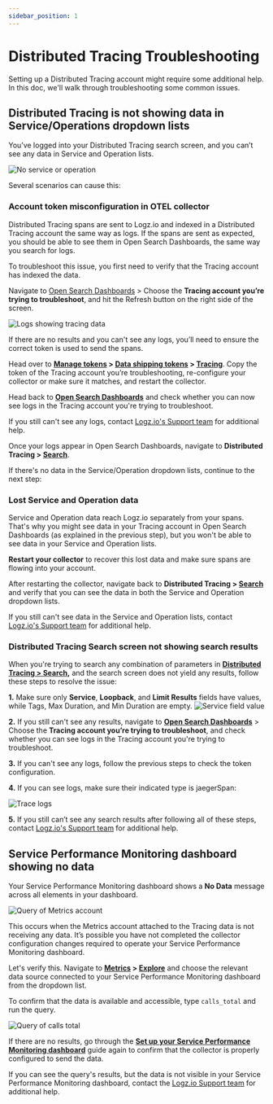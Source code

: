 ```yaml
---
sidebar_position: 1
---
```


# Distributed Tracing Troubleshooting

Setting up a Distributed Tracing account might require some additional help. In this doc, we'll walk through troubleshooting some common issues. 



## Distributed Tracing is not showing data in Service/Operations dropdown lists

You’ve logged into your Distributed Tracing search screen, and you can’t see any data in Service and Operation lists.

![No service or operation](https://dytvr9ot2sszz.cloudfront.net/logz-docs/distributed-tracing/no-service-or-operation.png)

Several scenarios can cause this:


### Account token misconfiguration in OTEL collector

Distributed Tracing spans are sent to Logz.io and indexed in a Distributed Tracing account the same way as logs. If the spans are sent as expected, you should be able to see them in Open Search Dashboards, the same way you search for logs.

To troubleshoot this issue, you first need to verify that the Tracing account has indexed the data.

Navigate to [Open Search Dashboards](https://app.logz.io/#/dashboard/osd) > Choose the **Tracing account you’re trying to troubleshoot**, and hit the Refresh button on the right side of the screen.

![Logs showing tracing data](https://dytvr9ot2sszz.cloudfront.net/logz-docs/distributed-tracing/trace-and-refresh-in-logs.png)

If there are no results and you can't see any logs, you’ll need to ensure the correct token is used to send the spans.

Head over to **[Manage tokens](https://app.logz.io/#/dashboard/settings/manage-tokens/shared) > [Data shipping tokens](https://app.logz.io/#/dashboard/settings/manage-tokens/data-shipping?product=logs) > [Tracing](https://app.logz.io/#/dashboard/settings/manage-tokens/data-shipping?product=tracing)**. Copy the token of the Tracing account you’re troubleshooting, re-configure your collector or make sure it matches, and restart the collector.

Head back to **[Open Search Dashboards](https://app.logz.io/#/dashboard/osd)** and check whether you can now see logs in the Tracing account you're trying to troubleshoot.

If you still can't see any logs, contact [Logz.io's Support team](mailto:help@logz.io) for additional help.

Once your logs appear in Open Search Dashboards, navigate to **Distributed Tracing > [Search](https://app.logz.io/#/dashboard/jaeger/)**.

If there's no data in the Service/Operation dropdown lists, continue to the next step:

### Lost Service and Operation data

Service and Operation data reach Logz.io separately from your spans. That's why you might see data in your Tracing account in Open Search Dashboards (as explained in the previous step), but you won't be able to see data in your Service and Operation lists.

**Restart your collector** to recover this lost data and make sure spans are flowing into your account.

After restarting the collector, navigate back to **Distributed Tracing > [Search](https://app.logz.io/#/dashboard/jaeger/)** and verify that you can see the data in both the Service and Operation dropdown lists.

If you still can't see data in the Service and Operation lists, contact [Logz.io's Support team](mailto:help@logz.io) for additional help.

### Distributed Tracing Search screen not showing search results

When you're trying to search any combination of parameters in **[Distributed Tracing > Search](https://app.logz.io/#/dashboard/jaeger/),** and the search screen does not yield any results, follow these steps to resolve the issue:

**1.** Make sure only **Service**, **Loopback**, and **Limit Results** fields have values, while Tags, Max Duration, and Min Duration are empty.
  ![Service field value](https://dytvr9ot2sszz.cloudfront.net/logz-docs/distributed-tracing/just-these-fields-jaeger.png)

**2.** If you still can't see any results, navigate to **[Open Search Dashboards](https://app.logz.io/#/dashboard/osd)** > Choose the **Tracing account you’re trying to troubleshoot**, and check whether you can see logs in the Tracing account you're trying to troubleshoot.

**3.** If you can't see any logs, follow the previous steps to check the token configuration. 

**4.** If you can see logs, make sure their indicated type is jaegerSpan:

  ![Trace logs](https://dytvr9ot2sszz.cloudfront.net/logz-docs/distributed-tracing/trace-fields-log.png)

**5.** If you still can’t see any search results after following all of these steps, contact [Logz.io's Support team](mailto:help@logz.io) for additional help.



## Service Performance Monitoring dashboard showing no data

Your Service Performance Monitoring dashboard shows a **No Data** message across all elements in your dashboard.

![Query of Metrics account](https://dytvr9ot2sszz.cloudfront.net/logz-docs/distributed-tracing/spm-no-data-showing.png)

This occurs when the Metrics account attached to the Tracing data is not receiving any data. It’s possible you have not completed the collector configuration changes required to operate your Service Performance Monitoring dashboard.

Let's verify this. Navigate to **[Metrics](https://app-uk.logz.io/#/dashboard/metrics) > [Explore](https://app.logz.io/#/dashboard/metrics/explore)** and choose the relevant data source connected to your Service Performance Monitoring dashboard from the dropdown list.

To confirm that the data is available and accessible, type `calls_total` and run the query.

![Query of calls total](https://dytvr9ot2sszz.cloudfront.net/logz-docs/distributed-tracing/calls-total-tracing.png)

If there are no results, go through the **[Set up your Service Performance Monitoring dashboard](/user-guide/distributed-tracing/service-performance-monitoring-setup)** guide again to confirm that  the collector is properly configured to send the data.

If you can see the query's results, but the data is not visible in your Service Performance Monitoring dashboard, contact the [Logz.io Support team](mailto:help@logz.io) for additional help.